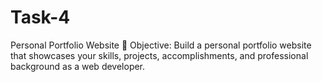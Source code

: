 # Task-4
Personal Portfolio Website  📌 Objective:  Build a personal portfolio website that showcases your skills, projects, accomplishments, and professional background as a web developer.
